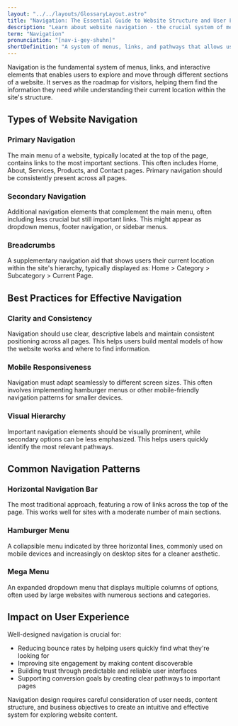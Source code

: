 ```yaml
---
layout: "../../layouts/GlossaryLayout.astro"
title: "Navigation: The Essential Guide to Website Structure and User Flow"
description: "Learn about website navigation - the crucial system of menus, links, and pathways that help users explore and find content across a website efficiently."
term: "Navigation"
pronunciation: "[nav-i-gey-shuhn]"
shortDefinition: "A system of menus, links, and pathways that allows users to move between different pages and sections of a website."
---
```


Navigation is the fundamental system of menus, links, and interactive elements that enables users to explore and move through different sections of a website. It serves as the roadmap for visitors, helping them find the information they need while understanding their current location within the site's structure.

## Types of Website Navigation

### Primary Navigation
The main menu of a website, typically located at the top of the page, contains links to the most important sections. This often includes Home, About, Services, Products, and Contact pages. Primary navigation should be consistently present across all pages.

### Secondary Navigation
Additional navigation elements that complement the main menu, often including less crucial but still important links. This might appear as dropdown menus, footer navigation, or sidebar menus.

### Breadcrumbs
A supplementary navigation aid that shows users their current location within the site's hierarchy, typically displayed as: Home > Category > Subcategory > Current Page.

## Best Practices for Effective Navigation

### Clarity and Consistency
Navigation should use clear, descriptive labels and maintain consistent positioning across all pages. This helps users build mental models of how the website works and where to find information.

### Mobile Responsiveness
Navigation must adapt seamlessly to different screen sizes. This often involves implementing hamburger menus or other mobile-friendly navigation patterns for smaller devices.

### Visual Hierarchy
Important navigation elements should be visually prominent, while secondary options can be less emphasized. This helps users quickly identify the most relevant pathways.

## Common Navigation Patterns

### Horizontal Navigation Bar
The most traditional approach, featuring a row of links across the top of the page. This works well for sites with a moderate number of main sections.

### Hamburger Menu
A collapsible menu indicated by three horizontal lines, commonly used on mobile devices and increasingly on desktop sites for a cleaner aesthetic.

### Mega Menu
An expanded dropdown menu that displays multiple columns of options, often used by large websites with numerous sections and categories.

## Impact on User Experience

Well-designed navigation is crucial for:
- Reducing bounce rates by helping users quickly find what they're looking for
- Improving site engagement by making content discoverable
- Building trust through predictable and reliable user interfaces
- Supporting conversion goals by creating clear pathways to important pages

Navigation design requires careful consideration of user needs, content structure, and business objectives to create an intuitive and effective system for exploring website content.